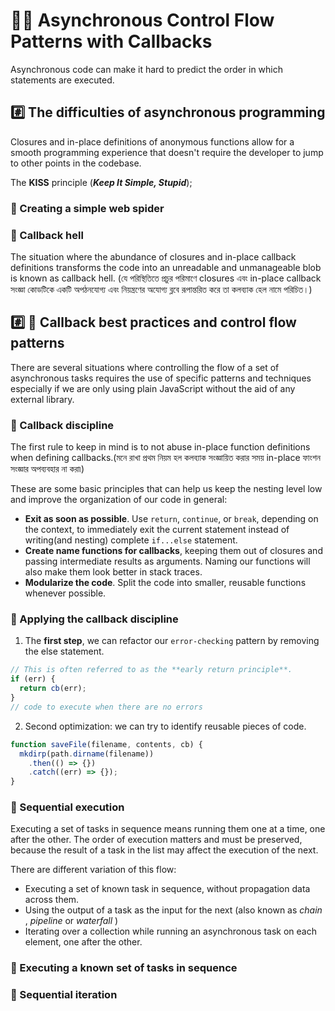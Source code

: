 # 💁‍♂️ Asynchronous Control Flow Patterns with Callbacks

Asynchronous code can make it hard to predict the order in which statements are executed.

## #️⃣ The difficulties of asynchronous programming

Closures and in-place definitions of anonymous functions allow for a smooth programming experience that doesn't require the developer to jump to other points in the codebase.

The **KISS** principle (**_Keep It Simple, Stupid_**);

### 📝 Creating a simple web spider

### 📝 Callback hell

The situation where the abundance of closures and in-place callback definitions transforms the code into an unreadable and unmanageable blob is known as callback hell. (যে পরিস্থিতিতে প্রচুর পরিমাণে closures এবং in-place callback সংজ্ঞা কোডটিকে একটি অপঠনযোগ্য এবং নিয়ন্ত্রণের অযোগ্য ব্লবে রূপান্তরিত করে তা কলব্যাক হেল নামে পরিচিত।)

## #️⃣ 📝 Callback best practices and control flow patterns

There are several situations where controlling the flow of a set of asynchronous tasks requires the use of specific patterns and techniques especially if we are only using plain JavaScript without the aid of any external library.

### 📝 Callback discipline

The first rule to keep in mind is to not abuse in-place function definitions when defining callbacks.(মনে রাখা প্রথম নিয়ম হল কলব্যাক সংজ্ঞায়িত করার সময় in-place ফাংশন সংজ্ঞার অপব্যবহার না করা৷)

These are some basic principles that can help us keep the nesting level low and improve the organization of our code in general:

- **Exit as soon as possible**. Use `return`, `continue`, or `break`, depending on the context, to immediately exit the current statement instead of writing(and nesting) complete `if...else` statement.
- **Create name functions for callbacks**, keeping them out of closures and passing intermediate results as arguments. Naming our functions will also make them look better in stack traces.
- **Modularize the code**. Split the code into smaller, reusable functions whenever possible.

### 📝 Applying the callback discipline

1. The **first step**, we can refactor our `error-checking` pattern by removing the else statement.

```js
// This is often referred to as the **early return principle**.
if (err) {
  return cb(err);
}
// code to execute when there are no errors
```

2. Second optimization: we can try to identify reusable pieces of code.

```js
function saveFile(filename, contents, cb) {
  mkdirp(path.dirname(filename))
    .then(() => {})
    .catch((err) => {});
}
```

### 📝 Sequential execution

Executing a set of tasks in sequence means running them one at a time, one after the other. The order of execution matters and must be preserved, because the result of a task in the list may affect the execution of the next.

There are different variation of this flow:

- Executing a set of known task in sequence, without propagation data across them.
- Using the output of a task as the input for the next (also known as _chain_ , _pipeline_ or _waterfall_ )
- Iterating over a collection while running an asynchronous task on each element, one after the other.


### 📝 Executing a known set of tasks in sequence

### 📝 Sequential iteration
